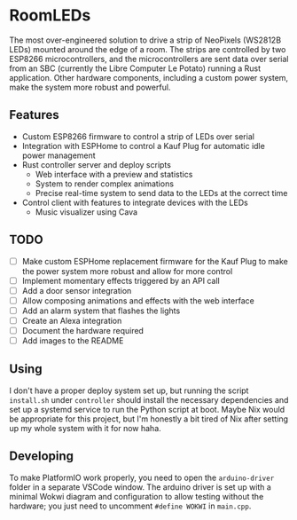 # RoomLEDs

The most over-engineered solution to drive a strip of NeoPixels (WS2812B LEDs) mounted around the edge of a room. The strips are controlled by two ESP8266 microcontrollers, and the microcontrollers are sent data over serial from an SBC (currently the Libre Computer Le Potato) running a Rust application. Other hardware components, including a custom power system, make the system more robust and powerful.  

## Features
- Custom ESP8266 firmware to control a strip of LEDs over serial
- Integration with ESPHome to control a Kauf Plug for automatic idle power management
- Rust controller server and deploy scripts
  - Web interface with a preview and statistics
  - System to render complex animations
  - Precise real-time system to send data to the LEDs at the correct time
- Control client with features to integrate devices with the LEDs
  - Music visualizer using Cava

## TODO
- [ ] Make custom ESPHome replacement firmware for the Kauf Plug to make the power system more robust and allow for more control
- [ ] Implement momentary effects triggered by an API call
- [ ] Add a door sensor integration
- [ ] Allow composing animations and effects with the web interface
- [ ] Add an alarm system that flashes the lights
- [ ] Create an Alexa integration
- [ ] Document the hardware required
- [ ] Add images to the README

## Using
I don't have a proper deploy system set up, but running the script `install.sh` under `controller` should install the necessary dependencies and set up a systemd service to run the Python script at boot. Maybe Nix would be appropriate for this project, but I'm honestly a bit tired of Nix after setting up my whole system with it for now haha.

## Developing
To make PlatformIO work properly, you need to open the `arduino-driver` folder in a separate VSCode window. The arduino driver is set up with a minimal Wokwi diagram and configuration to allow testing without the hardware; you just need to uncomment `#define WOKWI` in `main.cpp`.
